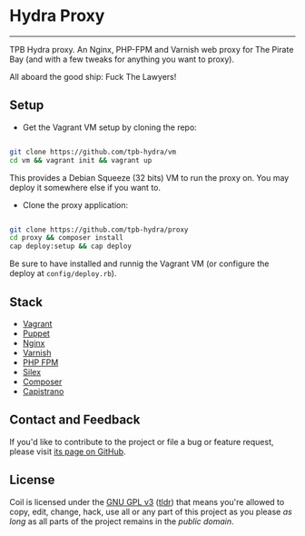 # Hydra Proxy

---

TPB Hydra proxy. An Nginx, PHP-FPM and Varnish web proxy for The Pirate Bay (and with a few tweaks for anything you want to proxy).

All aboard the good ship: Fuck The Lawyers!

## Setup

- Get the Vagrant VM setup by cloning the repo:

```bash

git clone https://github.com/tpb-hydra/vm
cd vm && vagrant init && vagrant up
````

This provides a Debian Squeeze (32 bits) VM to run the proxy on. You may deploy it somewhere else if you want to.

- Clone the proxy application:

```bash

git clone https://github.com/tpb-hydra/proxy
cd proxy && composer install
cap deploy:setup && cap deploy
````

Be sure to have installed and runnig the Vagrant VM (or configure the deploy at ``config/deploy.rb``).

## Stack
* [Vagrant][4]
* [Puppet][5]
* [Nginx][6]
* [Varnish][7]
* [PHP FPM][8]
* [Silex][9]
* [Composer][10]
* [Capistrano][11]

## Contact and Feedback

If you'd like to contribute to the project or file a bug or feature request, please visit [its page on GitHub][1].

## License

Coil is licensed under the [GNU GPL v3][2] ([tldr][3]) that means you're allowed to copy, edit, change, hack, use all or any part of this project as you please *as long* as all parts of the project remains in the *public domain*.

  [1]: https://github.com/tpb-hydra/proxy
  [2]: http://www.gnu.org/licenses/gpl.html
  [3]: http://www.tldrlegal.com/license/gnu-general-public-license-v3-(gpl-3)
  [4]: http://www.vagrantup.com/
  [5]: https://puppetlabs.com/
  [6]: http://nginx.com/
  [7]: https://www.varnish-cache.org/
  [8]: http://php-fpm.org/
  [9]: http://silex.sensiolabs.org
  [10]: http://getcomposer.org/
  [11]: http://www.capistranorb.com/
  
